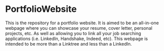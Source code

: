 # PortfolioWebsite
This is the repository for a portfolio website. It is aimed to be an all-in-one webpage where you can showcase your resume, cover letter, personal projects, etc. As well as allowing you to link all your job searching applications (i.e. LinkedIn, Handshake, Indeed, etc). This webpage is intended to be more than a Linktree and less than a LinkedIn.
